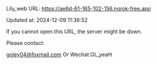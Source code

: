 Lily_web URL: https://ae6d-61-165-102-156.ngrok-free.app

Updated at: 2024-12-09 11:36:52

If you cannot open this URL, the server might be down.

Please contact: 

goley04@foxmail.com Or Wechat:GL_yeaH